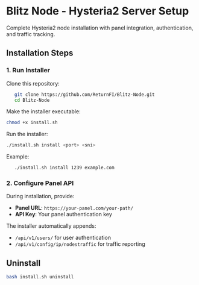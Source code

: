 # Blitz Node - Hysteria2 Server Setup

Complete Hysteria2 node installation with panel integration, authentication, and traffic tracking.

## Installation Steps

### 1. Run Installer

Clone this repository:

```bash
   git clone https://github.com/ReturnFI/Blitz-Node.git
   cd Blitz-Node
```

Make the installer executable:

   ```bash
   chmod +x install.sh
   ```

Run the installer:

```bash
./install.sh install <port> <sni>
```

   Example:

```bash
   ./install.sh install 1239 example.com
```

### 2. Configure Panel API

During installation, provide:
- **Panel URL**: `https://your-panel.com/your-path/`
- **API Key**: Your panel authentication key

The installer automatically appends:
- `/api/v1/users/` for user authentication
- `/api/v1/config/ip/nodestraffic` for traffic reporting

## Uninstall

```bash
bash install.sh uninstall
```
